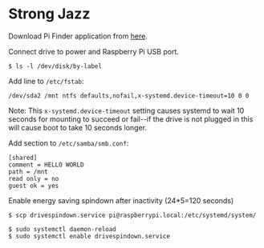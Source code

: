 # Strong Jazz

Download Pi Finder application from [here](http://ivanx.com/raspberrypi/).

Connect drive to power and Raspberry Pi USB port.

```
$ ls -l /dev/disk/by-label
```

Add line to `/etc/fstab`:
```
/dev/sda2 /mnt ntfs defaults,nofail,x-systemd.device-timeout=10 0 0
```

Note: This `x-systemd.device-timeout` setting causes systemd to wait 10 seconds for mounting to succeed or fail--if the drive is not plugged in this will cause boot to take 10 seconds longer.

Add section to `/etc/samba/smb.conf`:
```
[shared]
comment = HELLO WORLD
path = /mnt
read only = no
guest ok = yes
```

Enable energy saving spindown after inactivity (24*5=120 seconds)

```
$ scp drivespindown.service pi@raspberrypi.local:/etc/systemd/system/
```

```
$ sudo systemctl daemon-reload
$ sudo systemctl enable drivespindown.service
```
